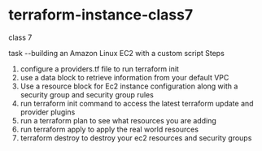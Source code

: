 # terraform-instance-class7

class 7

task --building an Amazon Linux EC2 with a custom script
Steps

1. configure a providers.tf file to run terraform init
2. use a data block to retrieve information from your default VPC
3. Use a resource block for Ec2 instance configuration along with a security group and security group rules
4. run terraform init command to access the latest terraform update and provider plugins
5. run a terraform plan to see what resources you are adding
6. run terraform apply to apply the real world resources
7. terraform destroy to destroy your ec2 resources and security groups 
